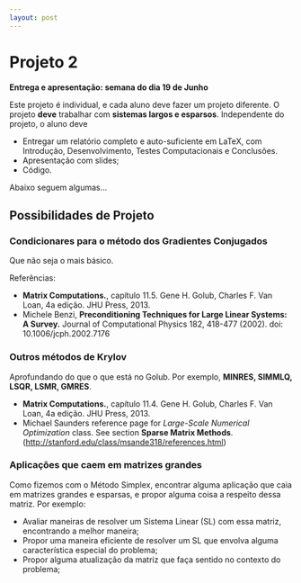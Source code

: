 ```yaml
---
layout: post
---
```

# Projeto 2

**Entrega e apresentação: semana do dia 19 de Junho**

Este projeto é individual, e cada aluno deve fazer um projeto diferente.
O projeto **deve** trabalhar com **sistemas largos e esparsos**.
Independente do projeto, o aluno deve

- Entregar um relatório completo e auto-suficiente em LaTeX, com Introdução, Desenvolvimento, Testes Computacionais e Conclusões.
- Apresentação com slides;
- Código.

Abaixo seguem algumas...

## Possibilidades de Projeto

### Condicionares para o método dos Gradientes Conjugados

Que não seja o mais básico.

Referências:

- **Matrix Computations.**, capítulo 11.5. Gene H. Golub, Charles F. Van Loan, 4a edição. JHU
  Press, 2013.
- Michele Benzi, **Preconditioning Techniques for Large Linear Systems: A Survey.**
  Journal of Computational Physics 182, 418-477 (2002).
  doi: 10.1006/jcph.2002.7176

### Outros métodos de Krylov

Aprofundando do que o que está no Golub. Por exemplo, **MINRES, SIMMLQ, LSQR, LSMR, GMRES**.

- **Matrix Computations.**, capítulo 11.4. Gene H. Golub, Charles F. Van Loan, 4a edição. JHU
  Press, 2013.
- Michael Saunders reference page for *Large-Scale Numerical Optimization* class. See section
  **Sparse Matrix Methods**. (http://stanford.edu/class/msande318/references.html)

### Aplicações que caem em matrizes grandes

Como fizemos com o Método Simplex, encontrar alguma aplicação que caia em
matrizes grandes e esparsas, e propor alguma coisa a respeito dessa matriz.
Por exemplo:

- Avaliar maneiras de resolver um Sistema Linear (SL) com essa matriz, encontrando a melhor maneira;
- Propor uma maneira eficiente de resolver um SL que envolva alguma característica especial do problema;
- Propor alguma atualização da matriz que faça sentido no contexto do problema;
